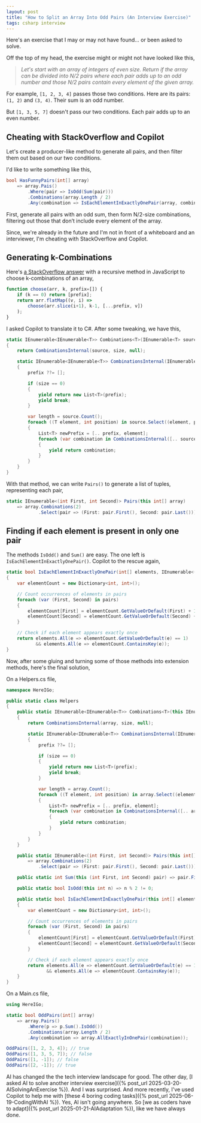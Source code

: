 ```yaml
---
layout: post
title: "How to Split an Array Into Odd Pairs (An Interview Exercise)"
tags: csharp interview
---
```


Here's an exercise that I may or may not have found... or been asked to solve.

Off the top of my head, the exercise might or might not have looked like this,

> _Let's start with an array of integers of even size. Return if the array can be divided into N/2 pairs where each pair adds up to an odd number and those N/2 pairs contain every element of the given array._

For example, `[1, 2, 3, 4]` passes those two conditions. Here are its pairs: `(1, 2)` and `(3, 4)`. Their sum is an odd number.

But `[1, 3, 5, 7]` doesn't pass our two conditions. Each pair adds up to an even number.

## Cheating with StackOverflow and Copilot

Let's create a producer-like method to generate all pairs, and then filter them out based on our two conditions.

I'd like to write something like this,

```csharp
bool HasFunnyPairs(int[] array)
    => array.Pais()
        .Where(pair => IsOdd(Sum(pair)))
        .Combinations(array.Length / 2)
        .Any(combination => IsEachElementInExactlyOnePair(array, combination));
```

First, generate all pairs with an odd sum, then form N/2-size combinations, filtering out those that don’t include every element of the array.

Since, we're already in the future and I'm not in front of a whiteboard and an interviewer, I'm cheating with StackOverflow and Copilot.

## Generating k-Combinations

Here's [a StackOverflow answer](https://stackoverflow.com/a/64414875) with a recursive method in JavaScript to choose k-combinations of an array,

```javascript
function choose(arr, k, prefix=[]) {
    if (k == 0) return [prefix];
    return arr.flatMap((v, i) =>
        choose(arr.slice(i+1), k-1, [...prefix, v])
    );
}
```

I asked Copilot to translate it to C#. After some tweaking, we have this,

```csharp
static IEnumerable<IEnumerable<T>> Combinations<T>(IEnumerable<T> source, int size)
{
	return CombinationsInternal(source, size, null);

	static IEnumerable<IEnumerable<T>> CombinationsInternal(IEnumerable<T> source, int size, List<T>? prefix = null)
	{
		prefix ??= [];

		if (size == 0)
		{
			yield return new List<T>(prefix);
			yield break;
		}

		var length = source.Count();
		foreach ((T element, int position) in source.Select((element, position) => (element, position)))
		{
			List<T> newPrefix = [.. prefix, element];
			foreach (var combination in CombinationsInternal([.. source.Skip(position + 1)], size - 1, newPrefix))
			{
				yield return combination;
			}
		}
	}
}
```

With that method, we can write `Pairs()` to generate a list of tuples, representing each pair,

```csharp
static IEnumerable<(int First, int Second)> Pairs(this int[] array)
    => array.Combinations(2)
            .Select(pair => (First: pair.First(), Second: pair.Last()));
```

## Finding if each element is present in only one pair

The methods `IsOdd()` and `Sum()` are easy. The one left is `IsEachElementInExactlyOnePair()`. Copilot to the rescue again,

```csharp
static bool IsEachElementInExactlyOnePair(int[] elements, IEnumerable<(int First, int Second)> pairs)
{
    var elementCount = new Dictionary<int, int>();

    // Count occurrences of elements in pairs
    foreach (var (First, Second) in pairs)
    {
        elementCount[First] = elementCount.GetValueOrDefault(First) + 1;
        elementCount[Second] = elementCount.GetValueOrDefault(Second) + 1;
    }

    // Check if each element appears exactly once
    return elements.All(e => elementCount.GetValueOrDefault(e) == 1)
           && elements.All(e => elementCount.ContainsKey(e));
}
```

Now, after some gluing and turning some of those methods into extension methods, here's the final solution,

On a Helpers.cs file,

```csharp
namespace HereIGo;

public static class Helpers
{
    public static IEnumerable<IEnumerable<T>> Combinations<T>(this IEnumerable<T> array, int size)
    {
        return CombinationsInternal(array, size, null);

        static IEnumerable<IEnumerable<T>> CombinationsInternal(IEnumerable<T> array, int size, List<T>? prefix = null)
        {
            prefix ??= [];

            if (size == 0)
            {
                yield return new List<T>(prefix);
                yield break;
            }

            var length = array.Count();
            foreach ((T element, int position) in array.Select((element, position) => (element, position)))
            {
                List<T> newPrefix = [.. prefix, element];
                foreach (var combination in CombinationsInternal([.. array.Skip(position + 1)], size - 1, newPrefix))
                {
                    yield return combination;
                }
            }
        }
    }

    public static IEnumerable<(int First, int Second)> Pairs(this int[] array)
        => array.Combinations(2)
            .Select(pair => (First: pair.First(), Second: pair.Last()));

    public static int Sum(this (int First, int Second) pair) => pair.First + pair.Second;

    public static bool IsOdd(this int n) => n % 2 != 0;

    public static bool IsEachElementInExactlyOnePair(this int[] elements, IEnumerable<(int First, int Second)> pairs)
    {
        var elementCount = new Dictionary<int, int>();

        // Count occurrences of elements in pairs
        foreach (var (First, Second) in pairs)
        {
            elementCount[First] = elementCount.GetValueOrDefault(First) + 1;
            elementCount[Second] = elementCount.GetValueOrDefault(Second) + 1;
        }

        // Check if each element appears exactly once
        return elements.All(e => elementCount.GetValueOrDefault(e) == 1)
               && elements.All(e => elementCount.ContainsKey(e));
    }
}
```

On a Main.cs file,

```csharp
using HereIGo;

static bool OddPairs(int[] array)
    => array.Pairs()
        .Where(p => p.Sum().IsOdd())
        .Combinations(array.Length / 2)
        .Any(combination => array.AllExactlyInOnePair(combination));

OddPairs([1, 2, 3, 4]); // true
OddPairs([1, 3, 5, 7]); // false
OddPairs([1, -1]); // false
OddPairs([2, -1]); // true
```

AI has changed the the tech interview landscape for good. The other day, [I asked AI to solve another interview exercise]({% post_url 2025-03-20-AISolvingAnExercise %}).  And I was surprised. And more recently, I've used Copilot to help me with [these 4 boring coding tasks]({% post_url 2025-06-19-CodingWithAI %}). Yes, AI isn't going anywhere. So [we as coders have to adapt]({% post_url 2025-01-21-AIAdaptation %}), like we have always done.
